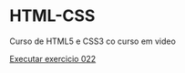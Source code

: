 # HTML-CSS
 Curso de HTML5 e CSS3 co curso em video 

<a href="https://chicosylva.github.io/HTML-CSS/exesicios/ex 022/site01.html">Executar exercicio 022<a>
